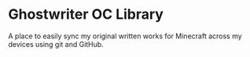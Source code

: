 # Ghostwriter OC Library
A place to easily sync my original written works for Minecraft across my devices using git and GitHub.